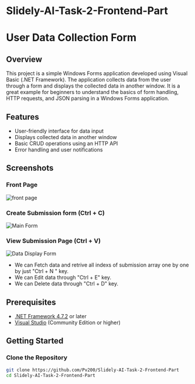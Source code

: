# Slidely-AI-Task-2-Frontend-Part
# User Data Collection Form

## Overview

This project is a simple Windows Forms application developed using Visual Basic (.NET Framework). The application collects data from the user through a form and displays the collected data in another window. It is a great example for beginners to understand the basics of form handling, HTTP requests, and JSON parsing in a Windows Forms application.

## Features

- User-friendly interface for data input
- Displays collected data in another window
- Basic CRUD operations using an HTTP API
- Error handling and user notifications

## Screenshots

### Front Page 
![front page](https://github.com/Pv200/Slidely-AI-Task-2-Frontend-Part/assets/117562053/8a3e603a-bcb4-46fd-bf96-463604f200d9)

### Create Submission form (Ctrl + C)
![Main Form](https://github.com/Pv200/Slidely-AI-Task-2-Frontend-Part/assets/117562053/da36d3d0-adcc-4a8a-94c7-39df08abed55)


### View Submission Page (Ctrl + V)
![Data Display Form](https://github.com/Pv200/Slidely-AI-Task-2-Frontend-Part/assets/117562053/4e69fa16-b88d-421e-b4d2-82edb69c3df9)

- We can Fetch data and retrive all indexs of submission array one by one by just "Ctrl + N " key.
- We can Edit data through "Ctrl + E" key.
- We can Delete data through "Ctrl + D" key.

## Prerequisites

- [.NET Framework 4.7.2](https://dotnet.microsoft.com/download/dotnet-framework/net472) or later
- [Visual Studio](https://visualstudio.microsoft.com/) (Community Edition or higher)

## Getting Started

### Clone the Repository

```sh
git clone https://github.com/Pv200/Slidely-AI-Task-2-Frontend-Part
cd Slidely-AI-Task-2-Frontend-Part
